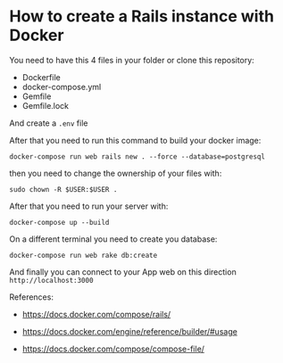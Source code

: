 # How to create a Rails instance with Docker
You need to have this 4 files in your folder or clone this repository:
* Dockerfile
* docker-compose.yml
* Gemfile
* Gemfile.lock

And create a `.env` file

After that you need to run this command to build your docker image:

`docker-compose run web rails new . --force --database=postgresql`

then you need to change the ownership of your files with:

`sudo chown -R $USER:$USER .`

After that you need to run your server with:

`docker-compose up --build`

On a different terminal you need to create you database:

`docker-compose run web rake db:create`

And finally you can connect to your App web on this direction `http://localhost:3000`




References:

* https://docs.docker.com/compose/rails/

* https://docs.docker.com/engine/reference/builder/#usage

* https://docs.docker.com/compose/compose-file/
